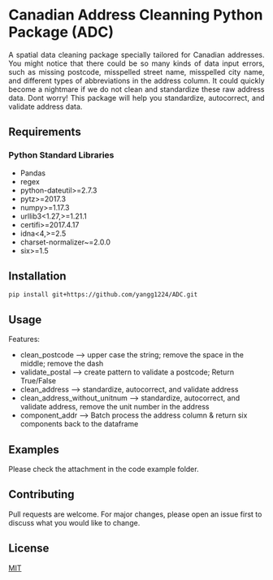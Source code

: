 # Canadian Address Cleanning Python Package (ADC) 
<p align="justify">
A spatial data cleaning package specially tailored for Canadian addresses. You might notice that there could be so many kinds of data input errors, such as missing postcode, misspelled street name, misspelled city name, and different types of abbreviations in the address column. It could quickly become a nightmare if we do not clean and standardize these raw address data. Dont worry! This package will help you standardize, autocorrect, and validate address data. 
</p>  

## Requirements
### Python Standard Libraries
 - Pandas
 - regex
 - python-dateutil>=2.7.3
 - pytz>=2017.3
 - numpy>=1.17.3
 - urllib3<1.27,>=1.21.1
 - certifi>=2017.4.17
 - idna<4,>=2.5
 - charset-normalizer~=2.0.0
 - six>=1.5
 
## Installation

```
pip install git+https://github.com/yangg1224/ADC.git
```

## Usage
Features:
* clean_postcode  --> upper case the string; remove the space in the middle; remove the dash
* validate_postal    --> create pattern to validate a postcode; Return True/False
* clean_address      --> standardize, autocorrect, and validate address
* clean_address_without_unitnum  --> standardize, autocorrect, and validate address, remove the unit number in the address
* component_addr      --> Batch process the address column & return six components back to the dataframe


## Examples
Please check the attachment in the code example folder. 

## Contributing
Pull requests are welcome. For major changes, please open an issue first to discuss what you would like to change.

## License
[MIT](https://choosealicense.com/licenses/mit/)
